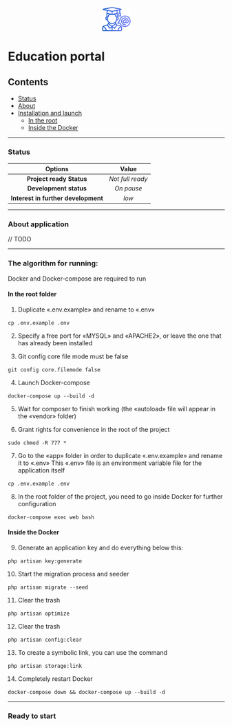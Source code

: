 <div align="center">
  <img src="app/public/img/icons/2.png" width="66" height="56" alt="SPA">
</div>

# Education portal

## Contents

* [Status](#status)
* [About](#about)
* [Installation and launch](#installation)
    * [In the root](#root)
    * [Inside the Docker](#docker)

<hr>

### Status <a name="status"></a>

|               Options               |      Value       |
|:-----------------------------------:|:----------------:|
|      **Project ready Status**       | _Not full ready_ |
|       **Development status**        |    _On pause_    |
| **Interest in further development** |      _low_       |

<hr>

### About application <a name="about"></a>

// TODO
<hr>

### The algorithm for running: <a name="installation"></a>

Docker and Docker-compose are required to run

#### In the root folder <a name="root"></a>

1. Duplicate «.env.example» and rename to «.env»

```
cp .env.example .env
```

2. Specify a free port for «MYSQL» and «APACHE2», or leave the one that has already been installed

3. Git config core file mode must be false

```
git config core.filemode false
```

4. Launch Docker-compose

```
docker-compose up --build -d
```

5. Wait for composer to finish working (the «autoload» file will appear in the «vendor» folder)

6. Grant rights for convenience in the root of the project

```
sudo chmod -R 777 *
```

7. Go to the «app» folder in order to duplicate «.env.example» and rename it to «.env» This «.env» file is an
   environment variable file for the application itself

```
cp .env.example .env
```

8. In the root folder of the project, you need to go inside Docker for further configuration

```
docker-compose exec web bash
```

#### Inside the Docker <a name="docker"></a>

9. Generate an application key and do everything below this:

```
php artisan key:generate
```

10. Start the migration process and seeder

```
php artisan migrate --seed
```

11. Clear the trash

```
php artisan optimize
```

12. Clear the trash

```
php artisan config:clear
```

13. To create a symbolic link, you can use the command

```
php artisan storage:link
```

14. Completely restart Docker

```
docker-compose down && docker-compose up --build -d
```

<hr>

### Ready to start

